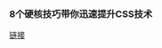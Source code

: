 ### 8个硬核技巧带你迅速提升CSS技术
[链接](https://juejin.cn/post/6908879198933221383?utm_source=gold_browser_extension)